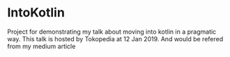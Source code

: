 # IntoKotlin

Project for demonstrating my talk about moving into kotlin in a pragmatic way.
This talk is hosted by Tokopedia at 12 Jan 2019. And would be refered from my medium article
